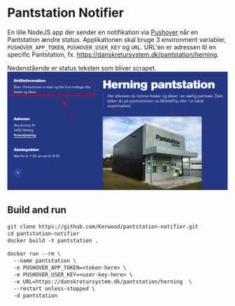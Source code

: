 # Pantstation Notifier

En lille NodeJS app der sender en notifikation via [Pushover](https://pushover.net/) når en Pantstation ændre status.
Applikationen skal bruge 3 environment variabler, `PUSHOVER_APP_TOKEN`, `PUSHOVER_USER_KEY` og `URL`. URL'en er adressen til en specific Pantstation, fx. https://danskretursystem.dk/pantstation/herning.

Nedenstående er status teksten som bliver scrapet.
![](./screenshot.png)


## Build and run
```
git clone https://github.com/Kerwood/pantstation-notifier.git
cd pantstation-notifier
docker build -t pantstation .
```

```
docker run --rm \
  --name pantstation \
  -e PUSHOVER_APP_TOKEN=<token-here> \
  -e PUSHOVER_USER_KEY=<user-key-here> \
  -e URL=https://danskretursystem.dk/pantstation/herning  \
  --restart unless-stopped \
  -d pantstation
```
